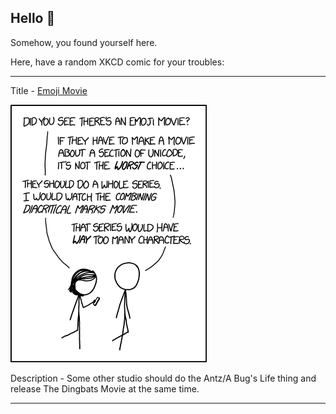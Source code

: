 ## Hello 👀

Somehow, you found yourself here.

Here, have a random XKCD comic for your troubles:

-----------------------------------

Title - [Emoji Movie](https://xkcd.com/1857)

![Emoji Movie](./random_comic.png)

Description - Some other studio should do the Antz/A Bug's Life thing and release The Dingbats Movie at the same time.

-----------------------------------